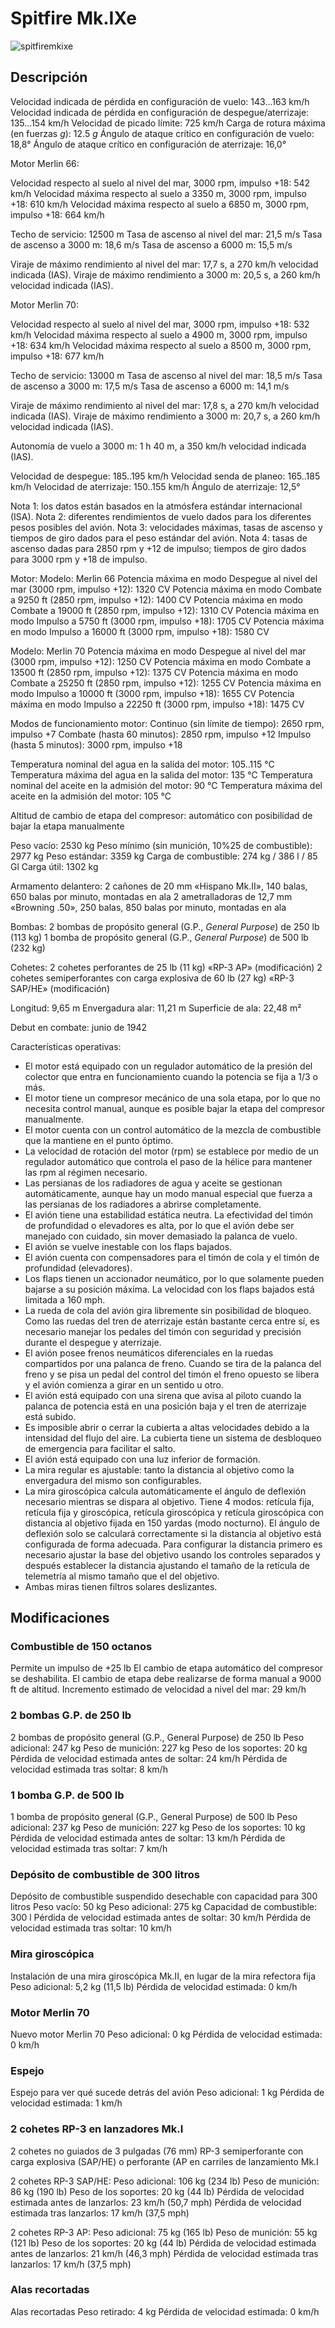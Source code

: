 # Spitfire Mk.IXe

![spitfiremkixe](../images/spitfiremkixe.png)

## Descripción

Velocidad indicada de pérdida en configuración de vuelo: 143...163 km/h
Velocidad indicada de pérdida en configuración de despegue/aterrizaje: 135...154 km/h
Velocidad de picado límite: 725 km/h
Carga de rotura máxima (en fuerzas <i>g</i>): 12.5 <i>g</i>
Ángulo de ataque crítico en configuración de vuelo: 18,8°
Ángulo de ataque crítico en configuración de aterrizaje: 16,0°


Motor Merlin 66:

Velocidad respecto al suelo al nivel del mar, 3000 rpm, impulso +18: 542 km/h
Velocidad máxima respecto al suelo a 3350 m, 3000 rpm, impulso +18: 610 km/h
Velocidad máxima respecto al suelo a 6850 m, 3000 rpm, impulso +18: 664 km/h

Techo de servicio: 12500 m
Tasa de ascenso al nivel del mar: 21,5 m/s
Tasa de ascenso a 3000 m: 18,6 m/s
Tasa de ascenso a 6000 m: 15,5 m/s

Viraje de máximo rendimiento al nivel del mar: 17,7 s, a 270 km/h velocidad indicada (IAS).
Viraje de máximo rendimiento a 3000 m: 20,5 s, a 260 km/h velocidad indicada (IAS).


Motor Merlin 70:

Velocidad respecto al suelo al nivel del mar, 3000 rpm, impulso +18: 532 km/h
Velocidad máxima respecto al suelo a 4900 m, 3000 rpm, impulso +18: 634 km/h
Velocidad máxima respecto al suelo a 8500 m, 3000 rpm, impulso +18: 677 km/h

Techo de servicio: 13000 m
Tasa de ascenso al nivel del mar: 18,5 m/s
Tasa de ascenso a 3000 m: 17,5 m/s
Tasa de ascenso a 6000 m: 14,1 m/s

Viraje de máximo rendimiento al nivel del mar: 17,8 s, a 270 km/h velocidad indicada (IAS).
Viraje de máximo rendimiento a 3000 m: 20,7 s, a 260 km/h velocidad indicada (IAS).


Autonomía de vuelo a 3000 m: 1 h 40 m, a 350 km/h velocidad indicada (IAS).

Velocidad de despegue: 185..195 km/h
Velocidad senda de planeo: 165..185 km/h
Velocidad de aterrizaje: 150..155 km/h
Ángulo de aterrizaje: 12,5°

Nota 1: los datos están basados en la atmósfera estándar internacional (ISA).
Nota 2: diferentes rendimientos de vuelo dados para los diferentes pesos posibles del avión.
Nota 3: velocidades máximas, tasas de ascenso y tiempos de giro dados para el peso estándar del avión.
Nota 4: tasas de ascenso dadas para 2850 rpm y +12 de impulso; tiempos de giro dados para 3000 rpm y +18 de impulso.

Motor:
Modelo: Merlin 66
Potencia máxima en modo Despegue al nivel del mar (3000 rpm, impulso +12): 1320 CV
Potencia máxima en modo Combate a 9250 ft (2850 rpm, impulso +12): 1400 CV
Potencia máxima en modo Combate a 19000 ft (2850 rpm, impulso +12): 1310 CV
Potencia máxima en modo Impulso a 5750 ft (3000 rpm, impulso +18): 1705 CV
Potencia máxima en modo Impulso a 16000 ft (3000 rpm, impulso +18): 1580 CV

Modelo: Merlin 70
Potencia máxima en modo Despegue al nivel del mar (3000 rpm, impulso +12): 1250 CV
Potencia máxima en modo Combate a 13500 ft (2850 rpm, impulso +12): 1375 CV
Potencia máxima en modo Combate a 25250 ft (2850 rpm, impulso +12): 1255 CV
Potencia máxima en modo Impulso a 10000 ft (3000 rpm, impulso +18): 1655 CV
Potencia máxima en modo Impulso a 22250 ft (3000 rpm, impulso +18): 1475 CV

Modos de funcionamiento motor:
Continuo (sin límite de tiempo): 2650 rpm, impulso +7
Combate (hasta 60 minutos): 2850 rpm, impulso +12
Impulso (hasta 5 minutos): 3000 rpm, impulso +18

Temperatura nominal del agua en la salida del motor: 105..115 °C
Temperatura máxima del agua en la salida del motor: 135 °C
Temperatura nominal del aceite en la admisión del motor: 90 °C
Temperatura máxima del aceite en la admisión del motor: 105 °C

Altitud de cambio de etapa del compresor: automático con posibilidad de bajar la etapa manualmente

Peso vacío: 2530 kg
Peso mínimo (sin munición, 10%25 de combustible): 2977 kg
Peso estándar: 3359 kg
Carga de combustible: 274 kg / 386 l / 85 Gl
Carga útil: 1302 kg

Armamento delantero:
2 cañones de 20 mm «Hispano Mk.II», 140 balas, 650 balas por minuto, montadas en ala
2 ametralladoras de 12,7 mm «Browning .50», 250 balas, 850 balas por minuto, montadas en ala

Bombas:
2 bombas de propósito general (G.P., <i>General Purpose</i>) de 250 lb (113 kg)
1 bomba de propósito general (G.P., <i>General Purpose</i>) de 500 lb (232 kg)

Cohetes:
2 cohetes perforantes de 25 lb (11 kg) «RP-3 AP» (modificación)
2 cohetes semiperforantes con carga explosiva de 60 lb (27 kg) «RP-3 SAP/HE» (modificación)

Longitud: 9,65 m
Envergadura alar: 11,21 m
Superficie de ala: 22,48 m²

Debut en combate: junio de 1942

Características operativas:
- El motor está equipado con un regulador automático de la presión del colector que entra en funcionamiento cuando la potencia se fija a 1/3 o más.
- El motor tiene un compresor mecánico de una sola etapa, por lo que no necesita control manual, aunque es posible bajar la etapa del compresor manualmente.
- El motor cuenta con un control automático de la mezcla de combustible que la mantiene en el punto óptimo.
- La velocidad de rotación del motor (rpm) se establece por medio de un regulador automático que controla el paso de la hélice para mantener las rpm al régimen necesario.
- Las persianas de los radiadores de agua y aceite se gestionan automáticamente, aunque hay un modo manual especial que fuerza a las persianas de los radiadores a abrirse completamente.
- El avión tiene una estabilidad estática neutra. La efectividad del timón de profundidad o elevadores es alta, por lo que el avión debe ser manejado con cuidado, sin mover demasiado la palanca de vuelo.
- El avión se vuelve inestable con los flaps bajados.
- El avión cuenta con compensadores para el timón de cola y el timón de profundidad (elevadores).
- Los flaps tienen un accionador neumático, por lo que solamente pueden bajarse a su posición máxima. La velocidad con los flaps bajados está limitada a 160 mph.
- La rueda de cola del avión gira libremente sin posibilidad de bloqueo. Como las ruedas del tren de aterrizaje están bastante cerca entre sí, es necesario manejar los pedales del timón con seguridad y precisión durante el despegue y aterrizaje.
- El avión posee frenos neumáticos diferenciales en la ruedas compartidos por una palanca de freno. Cuando se tira de la palanca del freno y se pisa un pedal del control del timón el freno opuesto se libera y el avión comienza a girar en un sentido u otro.
- El avión está equipado con una sirena que avisa al piloto cuando la palanca de potencia está en una posición baja y el tren de aterrizaje está subido.
- Es imposible abrir o cerrar la cubierta a altas velocidades debido a la intensidad del flujo del aire. La cubierta tiene un sistema de desbloqueo de emergencia para facilitar el salto.
- El avión está equipado con una luz inferior de formación.
- La mira regular es ajustable: tanto la distancia al objetivo como la envergadura del mismo son configurables.
- La mira giroscópica calcula automáticamente el ángulo de deflexión necesario mientras se dispara al objetivo. Tiene 4 modos: retícula fija, retícula fija y giroscópica, retícula giroscópica y retícula giroscópica con distancia al objetivo fijada en 150 yardas (modo nocturno). El ángulo de deflexión solo se calculará correctamente si la distancia al objetivo está configurada de forma adecuada. Para configurar la distancia primero es necesario ajustar la base del objetivo usando los controles separados y después establecer la distancia ajustando el tamaño de la retícula de telemetría al mismo tamaño que el del objetivo.
- Ambas miras tienen filtros solares deslizantes.


## Modificaciones

### Combustible de 150 octanos

Permite un impulso de +25 lb
El cambio de etapa automático del compresor se deshabilita. El cambio de etapa debe realizarse de forma manual a 9000 ft de altitud.
Incremento estimado de velocidad a nivel del mar: 29 km/h
### 2 bombas G.P. de 250 lb

2 bombas de propósito general (G.P., General Purpose) de 250 lb
Peso adicional: 247 kg
Peso de munición: 227 kg
Peso de los soportes: 20 kg
Pérdida de velocidad estimada antes de soltar: 24 km/h
Pérdida de velocidad estimada tras soltar: 8 km/h
### 1 bomba G.P. de 500 lb

1 bomba de propósito general (G.P., General Purpose) de 500 lb
Peso adicional: 237 kg
Peso de munición: 227 kg
Peso de los soportes: 10 kg
Pérdida de velocidad estimada antes de soltar: 13 km/h
Pérdida de velocidad estimada tras soltar: 7 km/h
### Depósito de combustible de 300 litros

Depósito de combustible suspendido desechable con capacidad para 300 litros
Peso vacío: 50 kg
Peso adicional: 275 kg
Capacidad de combustible: 300 l
Pérdida de velocidad estimada antes de soltar: 30 km/h
Pérdida de velocidad estimada tras soltar: 10 km/h
### Mira giroscópica

Instalación de una mira giroscópica Mk.II, en lugar de la mira refectora fija
Peso adicional: 5,2 kg (11,5 lb)
Pérdida de velocidad estimada: 0 km/h
### Motor Merlin 70

Nuevo motor Merlin 70 
Peso adicional: 0 kg
Pérdida de velocidad estimada: 0 km/h
### Espejo

Espejo para ver qué sucede detrás del avión
Peso adicional: 1 kg
Pérdida de velocidad estimada: 1 km/h
### 2 cohetes RP-3 en lanzadores Mk.I

2 cohetes no guiados de 3 pulgadas (76 mm) RP-3 semiperforante con carga explosiva (SAP/HE) o perforante (AP en carriles de lanzamiento Mk.I

2 cohetes RP-3 SAP/HE:
Peso adicional: 106 kg (234 lb)
Peso de munición: 86 kg (190 lb)
Peso de los soportes: 20 kg (44 lb)
Pérdida de velocidad estimada antes de lanzarlos: 23 km/h (50,7 mph)
Pérdida de velocidad estimada tras lanzarlos: 17 km/h (37,5 mph)

2 cohetes RP-3 AP:
Peso adicional: 75 kg (165 lb)
Peso de munición: 55 kg (121 lb)
Peso de los soportes: 20 kg (44 lb)
Pérdida de velocidad estimada antes de lanzarlos: 21 km/h (46,3 mph)
Pérdida de velocidad estimada tras lanzarlos: 17 km/h (37,5 mph)

### Alas recortadas

Alas recortadas
Peso retirado: 4 kg
Pérdida de velocidad estimada: 0 km/h